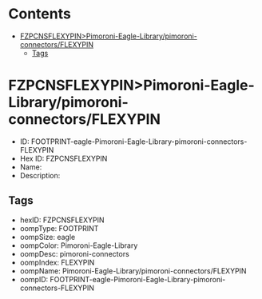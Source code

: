 



Contents
========

* [FZPCNSFLEXYPIN>Pimoroni-Eagle-Library/pimoroni-connectors/FLEXYPIN](#fzpcnsflexypinpimoroni-eagle-librarypimoroni-connectorsflexypin)
	* [Tags](#tags)

# FZPCNSFLEXYPIN>Pimoroni-Eagle-Library/pimoroni-connectors/FLEXYPIN

- ID: FOOTPRINT-eagle-Pimoroni-Eagle-Library-pimoroni-connectors-FLEXYPIN
- Hex ID: FZPCNSFLEXYPIN
- Name: 
- Description: 

## Tags

- hexID: FZPCNSFLEXYPIN
- oompType: FOOTPRINT
- oompSize: eagle
- oompColor: Pimoroni-Eagle-Library
- oompDesc: pimoroni-connectors
- oompIndex: FLEXYPIN
- oompName: Pimoroni-Eagle-Library/pimoroni-connectors/FLEXYPIN
- oompID: FOOTPRINT-eagle-Pimoroni-Eagle-Library-pimoroni-connectors-FLEXYPIN
